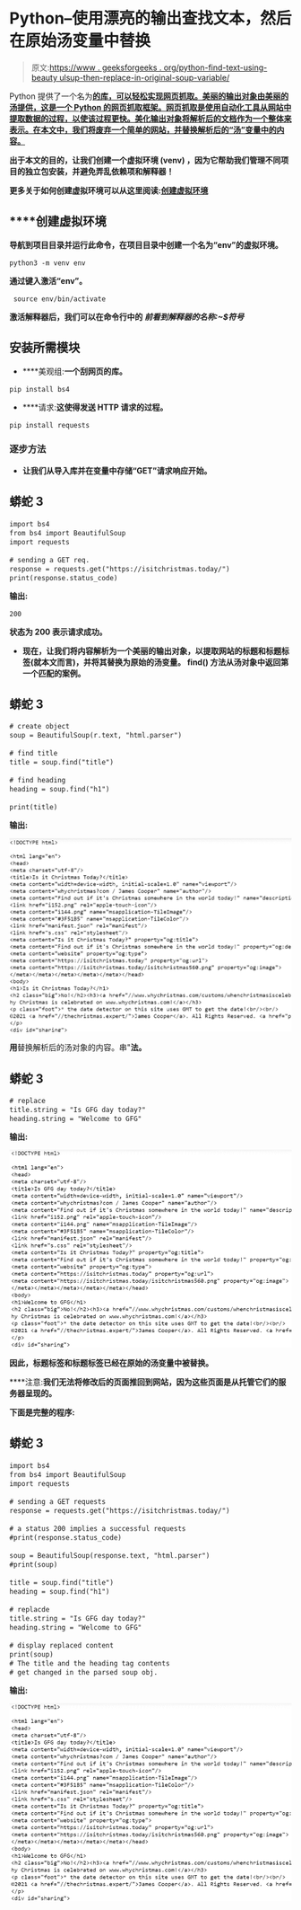 # Python–使用漂亮的输出查找文本，然后在原始汤变量中替换

> 原文:[https://www . geeksforgeeks . org/python-find-text-using-beauty ulsup-then-replace-in-original-soup-variable/](https://www.geeksforgeeks.org/python-find-text-using-beautifulsoup-then-replace-in-original-soup-variable/)

Python 提供了一个名为[**的库，可以轻松实现网页抓取。美丽的输出对象由美丽的汤提供，这是一个 Python 的网页抓取框架。网页抓取是使用自动化工具从网站中提取数据的过程，以使该过程更快。美化输出对象将解析后的文档作为一个整体来表示。在本文中，我们将废弃一个简单的网站，并替换解析后的“汤”变量中的内容。**](https://www.geeksforgeeks.org/implementing-web-scraping-python-beautiful-soup/)

**出于本文的目的，让我们创建一个虚拟环境 **(venv)** ，因为它帮助我们管理不同项目的独立包安装，并避免弄乱依赖项和解释器！**

**更多关于如何创建虚拟环境可以从这里阅读:[创建虚拟环境](https://www.geeksforgeeks.org/creating-python-virtual-environment-windows-linux/)**

## ****创建虚拟**环境**

**导航到项目目录并运行此命令，在项目目录中创建一个名为“env”的虚拟环境。**

```
python3 -m venv env
```

**通过键入激活“env”。**

```
 source env/bin/activate
```

**激活解释器后，我们可以在命令行中的 ***前看到解释器的名称:~$符号*****

## ****安装所需模块****

*   ****美观组:**一个刮网页的库。**

```
pip install bs4
```

*   ****请求:**这使得发送 HTTP 请求的过程。**

```
pip install requests
```

### **逐步方法**

*   **让我们从导入库并在变量中存储“GET”请求响应开始。**

## **蟒蛇 3**

```
import bs4
from bs4 import BeautifulSoup
import requests

# sending a GET req.
response = requests.get("https://isitchristmas.today/")
print(response.status_code)
```

****输出:****

```
200
```

**状态为 200 表示请求成功。**

*   **现在，让我们将内容解析为一个美丽的输出对象，以提取网站的标题和标题标签(就本文而言)，并将其替换为原始的汤变量。 **find()** 方法从汤对象中返回第一个匹配的案例。**

## **蟒蛇 3**

```
# create object
soup = BeautifulSoup(r.text, "html.parser")

# find title
title = soup.find("title")

# find heading
heading = soup.find("h1")

print(title)
```

****输出:****

**![](img/85b7fba66d4065390806b4a084446284.png)**

**用**替换解析后的汤对象的内容。串"**法。**

## **蟒蛇 3**

```
# replace
title.string = "Is GFG day today?"
heading.string = "Welcome to GFG"
```

****输出:****

**![](img/23f4467a637613390b21e2f1acbd929f.png)**

**因此，标题标签和标题标签已经在原始的汤变量中被替换。**

****注意:**我们无法将修改后的页面推回到网站，因为这些页面是从托管它们的服务器呈现的。**

****下面是完整的程序:****

## **蟒蛇 3**

```
import bs4
from bs4 import BeautifulSoup
import requests

# sending a GET requests
response = requests.get("https://isitchristmas.today/")

# a status 200 implies a successful requests
#print(response.status_code)

soup = BeautifulSoup(response.text, "html.parser")
#print(soup)

title = soup.find("title")
heading = soup.find("h1")

# replacde
title.string = "Is GFG day today?"
heading.string = "Welcome to GFG"

# display replaced content
print(soup)
# The title and the heading tag contents
# get changed in the parsed soup obj.
```

****输出:****

**![](img/23f4467a637613390b21e2f1acbd929f.png)**